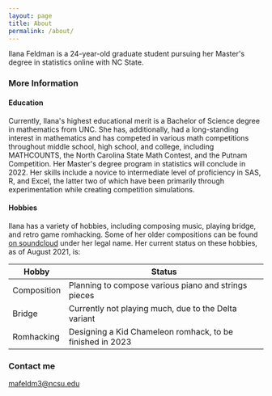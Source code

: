 ```yaml
---
layout: page
title: About
permalink: /about/
---
```


Ilana Feldman is a 24-year-old graduate student pursuing her Master's degree in statistics online with NC State.

### More Information

#### Education

Currently, Ilana's highest educational merit is a Bachelor of Science degree in mathematics from UNC. She has, additionally, had a long-standing interest in mathematics and has competed in various math competitions throughout middle school, high school, and college, including MATHCOUNTS, the North Carolina State Math Contest, and the Putnam Competition. Her Master's degree program in statistics will conclude in 2022. Her skills include a novice to intermediate level of proficiency in SAS, R, and Excel, the latter two of which have been primarily through experimentation while creating competition simulations. 

#### Hobbies

Ilana has a variety of hobbies, including composing music, playing bridge, and retro game romhacking. Some of her older compositions can be found [on soundcloud](https://soundcloud.com/the_templar) under her legal name. Her current status on these hobbies, as of August 2021, is:

| Hobby         | Status                                                    |
| ------------- | --------------------------------------------------------- |
| Composition   | Planning to compose various piano and strings pieces      |
| Bridge        | Currently not playing  much, due to the Delta variant     |
| Romhacking    | Designing a Kid Chameleon romhack, to be finished in 2023 |




### Contact me

[mafeldm3@ncsu.edu](mailto:mafeldm3@ncsu.edu)
